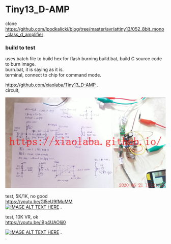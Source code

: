 # Tiny13_D-AMP
clone https://github.com/lpodkalicki/blog/tree/master/avr/attiny13/052_8bit_mono_class_d_amplifier  
  
### build to test  
uses batch file to build hex for flash burning
build.bat, build C source code to burn image.  
burn.bat, it is saying as it is.  
terminal, connect to chip for command mode.  
  
https://github.com/xiaolaba/Tiny13_D-AMP
.  
circuit,

![IMG_20200621_152131_xiaolaba0.jpg](IMG_20200621_152131_xiaolaba0.jpg)


test, 5K/1K, no good  
https://youtu.be/Gl5eU9fMuMM  
[![IMAGE ALT TEXT HERE](https://img.youtube.com/vi/lBp4UAOIjj0/0.jpg)](https://www.youtube.com/watch?v=Gl5eU9fMuMM)
.  

test, 10K VR, ok  
https://youtu.be/lBp4UAOIjj0 

[![IMAGE ALT TEXT HERE](https://img.youtube.com/vi/Gl5eU9fMuMM/0.jpg)](https://www.youtube.com/watch?v=Gl5eU9fMuMM)
.  
.
 
